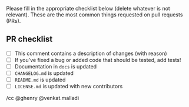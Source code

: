 Please fill in the appropriate checklist below (delete whatever is not relevant).
These are the most common things requested on pull requests (PRs).

## PR checklist
 - [ ] This comment contains a description of changes (with reason)
 - [ ] If you've fixed a bug or added code that should be tested, add tests!
 - [ ] Documentation in `docs` is updated
 - [ ] `CHANGELOG.md` is updated
 - [ ] `README.md` is updated
 - [ ] `LICENSE.md` is updated with new contributors

/cc @ghenry @venkat.malladi